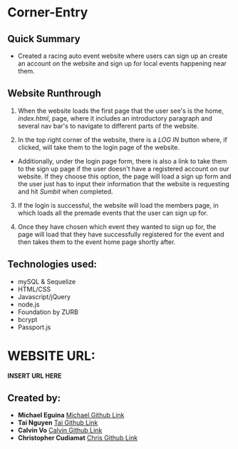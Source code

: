 # Corner-Entry

## Quick Summary
* Created a racing auto event website where users can sign up an create an account on the website and sign up for local events happening near them.

## Website Runthrough
1. When the website loads the first page that the user see's is the home, *index.html*, page, where it includes an introductory paragraph and several nav bar's to navigate to different parts of the website.

2. In the top right corner of the website, there is a *LOG IN* button where, if clicked, will take them to the login page of the website.

* Additionally, under the login page form, there is also a link to take them to the sign up page if the user doesn't have a registered account on our website. If they choose this option, the page will load a sign up form and the user just has to input their information that the website is requesting and hit *Sumbit* when completed.

3. If the login is successful, the website will load the members page, in which loads all the premade events that the user can sign up for.

4. Once they have chosen which event they wanted to sign up for, the page will load that they have successfully registered for the event and then takes them to the event home page shortly after.

## Technologies used:
* mySQL & Sequelize
* HTML/CSS
* Javascript/jQuery
* node.js
* Foundation by ZURB
* bcrypt
* Passport.js

# WEBSITE URL:
**INSERT URL HERE**

## Created by:
* **Michael Eguina** [Michael Github Link](https://github.com/Adriverforlife)
* **Tai Nguyen** [Tai Github Link](https://github.com/Tai-Nguyen-89)
* **Calvin Vo** [Calvin Github Link](https://github.com/Calyasu)
* **Christopher Cudiamat** [Chris Github Link](https://github.com/ccudiamat)

